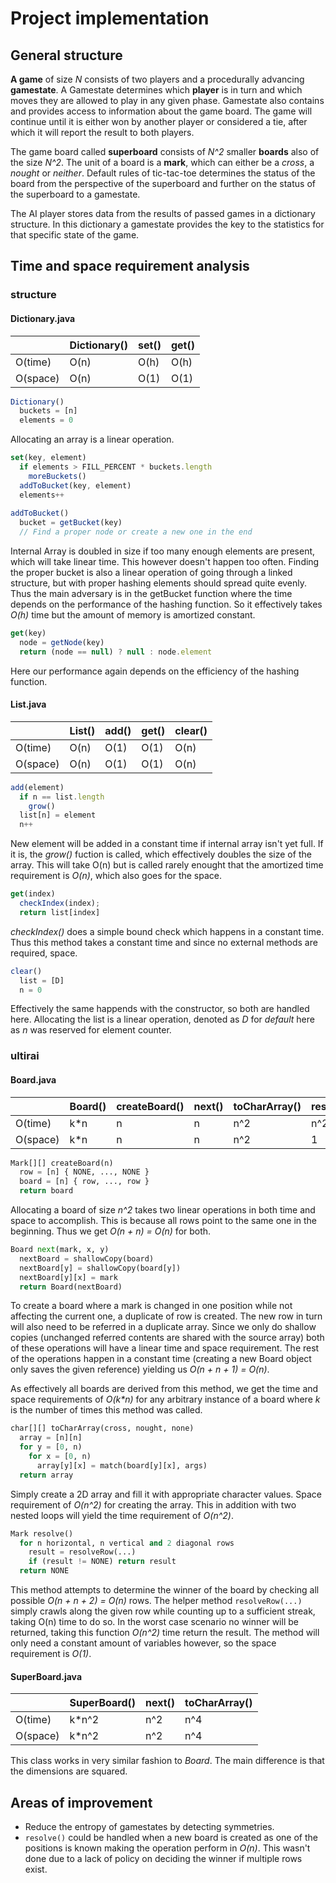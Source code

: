 # Project implementation


## General structure
**A game** of size *N* consists of two players and a procedurally advancing **gamestate**. A Gamestate determines which **player** is in turn and which moves they are allowed to play in any given phase. Gamestate also contains and provides access to information about the game board. The game will continue until it is either won by another player or considered a tie, after which it will report the result to both players.

The game board called **superboard** consists of *N^2* smaller **boards** also of the size *N^2*. The unit of a board is a **mark**, which can either be a *cross*, a *nought* or *neither*. Default rules of tic-tac-toe determines the status of the board from the perspective of the superboard and further on the status of the superboard to a gamestate.

The AI player stores data from the results of passed games in a dictionary structure. In this dictionary a gamestate provides the key to the statistics for that specific state of the game.


## Time and space requirement analysis

### structure

#### Dictionary.java
|          | Dictionary() | set() | get() |
|----------|--------------|-------|-------|
| O(time)  | O(n)         | O(h)  | O(h)  |
| O(space) | O(n)         | O(1)  | O(1)  |

```javascript
Dictionary()
  buckets = [n]
  elements = 0
```
Allocating an array is a linear operation.

```javascript
set(key, element)
  if elements > FILL_PERCENT * buckets.length
    moreBuckets()
  addToBucket(key, element)
  elements++
  
addToBucket()
  bucket = getBucket(key)
  // Find a proper node or create a new one in the end
```
Internal Array is doubled in size if too many enough elements are present, which will take linear time. This however doesn't happen too often. Finding the proper bucket is also a linear operation of going through a linked structure, but with proper hashing elements should spread quite evenly. Thus the main adversary is in the getBucket function where the time depends on the performance of the hashing function. So it effectively takes *O(h)* time but the amount of memory is amortized constant.

```javascript
get(key)
  node = getNode(key)
  return (node == null) ? null : node.element
```
Here our performance again depends on the efficiency of the hashing function.

#### List.java
|          | List()  | add() | get() | clear() |
|----------|---------|-------|-------|---------|
| O(time)  | O(n)    | O(1)  | O(1)  | O(n)    |
| O(space) | O(n)    | O(1)  | O(1)  | O(n)    |

```javascript
add(element)
  if n == list.length
    grow()
  list[n] = element
  n++
```
New element will be added in a constant time if internal array isn't yet full. If it is, the *grow()* fuction is called, which effectively doubles the size of the array. This will take O(n) but is called rarely enought that the amortized time requirement is *O(n)*, which also goes for the space.

```javascript
get(index)
  checkIndex(index);
  return list[index]
```
*checkIndex()* does a simple bound check which happens in a constant time. Thus this method takes a constant time and since no external methods are required, space.

```javascript
clear()
  list = [D]
  n = 0
```
Effectively the same happends with the constructor, so both are handled here. Allocating the list is a linear operation, denoted as *D* for *default* here as *n* was reserved for element counter.

### ultirai

#### Board.java
|          | Board() | createBoard() | next() | toCharArray() | resolve() |
|----------|---------|---------------|--------|---------------|-----------|
| O(time)  | k\*n    | n             | n      | n^2           | n^2       |
| O(space) | k\*n    | n             | n      | n^2           | 1         |

```python
Mark[][] createBoard(n)
  row = [n] { NONE, ..., NONE }
  board = [n] { row, ..., row }
  return board
```
Allocating a board of size *n^2* takes two linear operations in both time and space to accomplish. This is because all rows point to the same one in the beginning. Thus we get *O(n + n) = O(n)* for both.

```python
Board next(mark, x, y)
  nextBoard = shallowCopy(board)
  nextBoard[y] = shallowCopy(board[y])
  nextBoard[y][x] = mark
  return Board(nextBoard)
```
To create a board where a mark is changed in one position while not affecting the current one, a duplicate of row is created. The new row in turn will also need to be referred in a duplicate array. Since we only do shallow copies (unchanged referred contents are shared with the source array) both of these operations will have a linear time and space requirement. The rest of the operations happen in a constant time (creating a new Board object only saves the given reference) yielding us *O(n + n + 1) = O(n)*.

As effectively all boards are derived from this method, we get the time and space requirements of *O(k\*n)* for any arbitrary instance of a board where *k* is the number of times this method was called.

```python
char[][] toCharArray(cross, nought, none)
  array = [n][n]
  for y = [0, n)
    for x = [0, n)
      array[y][x] = match(board[y][x], args)
  return array
```
Simply create a 2D array and fill it with appropriate character values. Space requirement of *O(n^2)* for creating the array. This in addition with two nested loops will yield the time requirement of *O(n^2)*.

```python
Mark resolve()
  for n horizontal, n vertical and 2 diagonal rows
    result = resolveRow(...)
    if (result != NONE) return result
  return NONE
```
This method attempts to determine the winner of the board by checking all possible *O(n + n + 2) = O(n)* rows. The helper method `resolveRow(...)` simply crawls along the given row while counting up to a sufficient streak, taking O(n) time to do so. In the worst case scenario no winner will be returned, taking this function *O(n^2)* time return the result. The method will only need a constant amount of variables however, so the space requirement is *O(1)*.


#### SuperBoard.java

|          | SuperBoard() | next() | toCharArray() |
|----------|--------------|--------|---------------|
| O(time)  | k\*n^2       | n^2    | n^4           |
| O(space) | k\*n^2       | n^2    | n^4           |

This class works in very similar fashion to *Board*. The main difference is that the dimensions are squared.


## Areas of improvement
* Reduce the entropy of gamestates by detecting symmetries.
* `resolve()` could be handled when a new board is created as one of the positions is known making the operation perform in *O(n)*. This wasn't done due to a lack of policy on deciding the winner if multiple rows exist.
